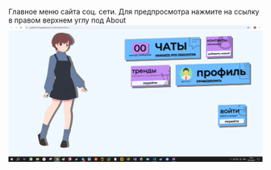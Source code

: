 Главное меню сайта соц. сети. 
Для предпросмотра нажмите на ссылку в правом верхнем углу под About
![Главная страница](images/smtest.png)

